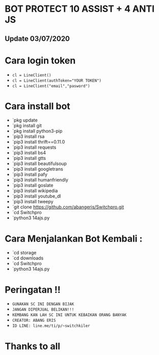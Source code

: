 # BOT PROTECT 10 ASSIST + 4 ANTI JS

## Update 03/07/2020

# Cara login token

- `cl = LineClient()`
- `cl = LineClient(authToken="YOUR TOKEN")`
- `cl = LineClient("email","pasword")`

# Cara install bot

- `pkg update
- `pkg install git
- `pkg install python3-pip
- `pip3 install rsa
- `pip3 install thrift==0.11.0
- `pip3 install requests
- `pip3 install bs4
- `pip3 install gtts
- `pip3 install beautifulsoup
- `pip3 install googletrans
- `pip3 install pafy
- `pip3 install humanfriendly
- `pip3 install goslate
- `pip3 install wikipedia
- `pip3 install youtube_dl
- `pip3 install tweepy
- `git clone https://github.com/abangeris/Switchpro.git
- `cd Switchpro
- `python3 14ajs.py

# Cara Menjalankan Bot Kembali :

- `cd storage
- `cd downloads
- `cd Switchpro
- `python3 14ajs.py

# Peringatan !!
- `GUNAKAN SC INI DENGAN BIJAK`
- `JANGAN DIPERJUAL BELIKAN!!!`
- `KEMBANG KAN LAH SC INI UNTUK KEBAIKAN ORANG BANYAK`
- `CREATOR: ABANG ERIS`
- `ID LINE: line.me/ti/p/~switchkiler`

# Thanks to all
